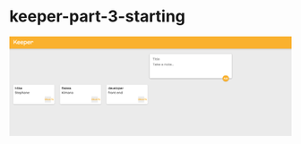 # keeper-part-3-starting
![](https://github.com/mkanyar/keeper-part-3-starting/blob/master/Keeper3.png)
